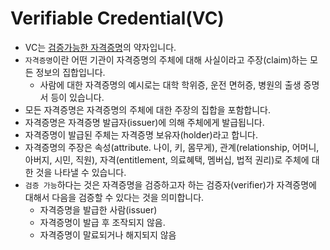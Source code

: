 # Verifiable Credential(VC)

- VC는 [검증가능한 자격증명](https://www.w3.org/TR/vc-data-model/)의 약자입니다.
- `자격증명`이란 어떤 기관이 자격증명의 주체에 대해 사실이라고 주장(claim)하는 모든 정보의 집합입니다.
   - 사람에 대한 자격증명의 예시로는 대학 학위증, 운전 면허증, 병원의 출생 증명서 등이 있습니다.
- 모든 자격증명은 자격증명의 주체에 대한 주장의 집합을 포함합니다.
- 자격증명은 자격증명 발급자(issuer)에 의해 주체에게 발급됩니다.
- 자격증명이 발급된 주체는 자격증명 보유자(holder)라고 합니다.
- 자격증명의 주장은 속성(attribute. 나이, 키, 몸무게), 관계(relationship, 어머니, 아버지, 시민, 직원), 자격(entitlement, 의료혜택, 멤버십, 법적 권리)로 주체에 대한 것을 나타낼 수 있습니다.
- `검증 가능`하다는 것은 자격증명을 검증하고자 하는 검증자(verifier)가 자격증명에 대해서 다음을 검증할 수 있다는 것을 의미합니다.
   - 자격증명을 발급한 사람(issuer)
   - 자격증명이 발급 후 조작되지 않음.
   - 자격증명이 말료되거나 해지되지 않음
